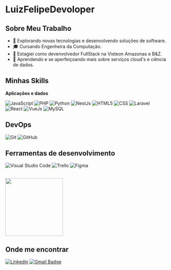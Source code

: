 # LuizFelipeDevoloper
## Sobre Meu Trabalho

- 🤔 Explorando novas tecnologias e desenvolvendo soluções de software.
- 🎓 Cursando Engenheira da Computação.
- 💼 Estagiei como devenvolvedor FullStack na Visteon Amazonas e B&Z.
- 💪 Aprendendo e se aperfeiçoando mais sobre serviços cloud's e ciência de dados.

## Minhas Skills
**Aplicações e dados**

![JavaScript](https://img.shields.io/badge/-JavaScript-333333?style=flat&logo=javascript)
![PHP](https://img.shields.io/badge/-PHP-333333?style=flat&logo=PHP)
![Python](https://img.shields.io/badge/-Python-333333?style=flat&logo=python)
![NestJs](https://img.shields.io/badge/-NestJs-333333?style=flat&logo=nestjs)
![HTML5](https://img.shields.io/badge/-HTML5-333333?style=flat&logo=HTML5)
![CSS](https://img.shields.io/badge/-CSS-333333?style=flat&logo=CSS3&logoColor=1572B6)
![Laravel](https://img.shields.io/badge/-Laravel-333333?style=flat&logo=laravel)
![React](https://img.shields.io/badge/-React-333333?style=flat&logo=react)
![VueJs](https://img.shields.io/badge/-VueJs-333333?style=flat&logo=vuejs)
![MySQL](https://img.shields.io/badge/-MySQL-333333?style=flat&logo=mysql)

## DevOps

![Git](https://img.shields.io/badge/-Git-333333?style=flat&logo=git)
![GitHub](https://img.shields.io/badge/-GitHub-333333?style=flat&logo=github)

## Ferramentas de desenvolvimento

![Visual Studio Code](https://img.shields.io/badge/-Visual%20Studio%20Code-333333?style=flat&logo=visual-studio-code&logoColor=007ACC)
![Trello](https://img.shields.io/badge/-Trello-333333?style=flat&logo=trello&logoColor=007ACC)
![Figma](https://img.shields.io/badge/-Figma-333333?style=flat&logo=figma&logoColor=007ACC)

<br/>

<a href="https://github.com/LuizfelipeDias" title="Perfil do Luiz">
  <img height="180em" src="https://github-readme-stats.vercel.app/api?username=LuizfelipeDias&theme=dracula&show_icons=true" />
</a>

## Onde me encontrar

[![Linkedin](https://img.shields.io/badge/-Luiz%20Felipe%20Dias%20de%20Ara%C3%BAjo-blue?style=flat-square&logo=Linkedin&logoColor=white&link=https://www.linkedin.com/in/luiz-felipe-dias-de-araujo/)](https://www.linkedin.com/in/luiz-felipe-dias-de-araujo/)
[![Gmail Badge](https://img.shields.io/badge/-lfdias2203@gmail.com-006bed?style=flat-square&logo=Gmail&logoColor=white&link=mailto:lfdias2203@gmail.com.com)](mailto:lfdias2203@gmail.com)
